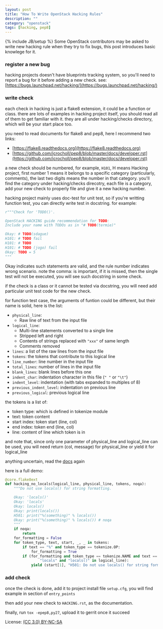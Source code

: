 ```yaml
---
layout: post
title: "How To Write OpenStack Hacking Rules"
description: ""
category: "openstack"
tags: [hacking, pep8]
---
```

{% include JB/setup %}
Some OpenStack contributors may be asked to write new hacking rule when they try to fix bugs, this post introduces basic knowlege for it.

### register a new bug

hacking projects doesn't have blueprints tracking system, so you'll need to report a bug for it before adding a new check. see: [https://bugs.launchpad.net/hacking/](https://bugs.launchpad.net/hacking/)

### write check

each check in hacking is just a flake8 extension, it could be a function or class. there are lots of examples in hacking project itself, you should read all of them to get familiar with it. they are all under hacking/checks directory, which will be your start place too.

you need to read documents for flake8 and pep8, here I recommend two links:

* [https://flake8.readthedocs.org](https://flake8.readthedocs.org)
* [https://github.com/jcrocholl/pep8/blob/master/docs/developer.rst](https://github.com/jcrocholl/pep8/blob/master/docs/developer.rst)

a new check should be numbered, for example, ``H101``, H means Hacking project, first number 1 means it belongs to a specific category (particularly, comments), the last two digits means the number in that category. you'll find the category under hacking/checks direcotry, each file is a category, add your new check to properly file and give it a new hacking number.

hacking project mainly uses doc-test for unit test, so if you're writting function test, you can directly write test in docstring. for example:

~~~ python
r"""Check for 'TODO()'.

OpenStack HACKING guide recommendation for TODO:
Include your name with TODOs as in "# TODO(termie)"

Okay: # TODO(sdague)
H101: # TODO fail
H101: # TODO
H101: # TODO (jogo) fail
Okay: TODO = 5
"""
~~~

Okay indicates such statements are valid, and the rule number indicates wrong scenario. note the comma: is important, if it is missed, then the single test will not be executed, you will see such docstring in some check.

if the check is a class or it cannot be tested via docstring, you will need add particular unit test code for the new check.

for function test case, the arguments of funtion could be different, but their name is solid, here is the list:

* ``physical_line``:
  * Raw line of text from the input file
* ``logical_line``:
  * Multi-line statements converted to a single line
  * Stripped left and right
  * Contents of strings replaced with ``"xxx"`` of same length
  * Comments removed
* ``lines``: a list of the raw lines from the input file
* ``tokens``: the tokens that contribute to this logical line
* ``line_number``: line number in the input file
* ``total_lines``: number of lines in the input file
* ``blank_lines``: blank lines before this one
* ``indent_char``: indentation character in this file (``" "`` or ``"\t"``)
* ``indent_level``: indentation (with tabs expanded to multiples of 8)
* ``previous_indent_level``: indentation on previous line
* ``previous_logical``: previous logical line

the tokens is a list of:

* token type: which is defined in tokenize module
* text: token content
* start index: token start (line, col)
* end index: token end (line, col)
* line: content of line which token is in

and note that, since only one parameter of physical_line and logical_line can be used, you will need return (col, message) for physical_line or yield it for logical_line

anything uncertain, read the [docs](https://github.com/jcrocholl/pep8/blob/master/docs/developer.rst) again

here is a full demo:

~~~ python
@core.flake8ext
def hacking_no_locals(logical_line, physical_line, tokens, noqa):
    """Do not use locals() for string formatting.

    Okay: 'locals()'
    Okay: 'locals'
    Okay: locals()
    Okay: print(locals())
    H501: print("%(something)" % locals())
    Okay: print("%(something)" % locals()) # noqa
    """
    if noqa:
        return
    for_formatting = False
    for token_type, text, start, _, _ in tokens:
        if text == "%" and token_type == tokenize.OP:
            for_formatting = True
        if (for_formatting and token_type == tokenize.NAME and text ==
                "locals" and "locals()" in logical_line):
            yield (start[1], "H501: Do not use locals() for string formatting")
~~~

### add check

once the check is done, add it to project install file ``setup.cfg``, you will find example in section of ``entry_points``

then add your new check to ``HACKING.rst``, as the documentation.

finally, run ``tox -epep8,py27``, upload it to gerrit once it succeed


License: [(CC 3.0) BY-NC-SA](http://creativecommons.org/licenses/by-nc-sa/3.0/)
